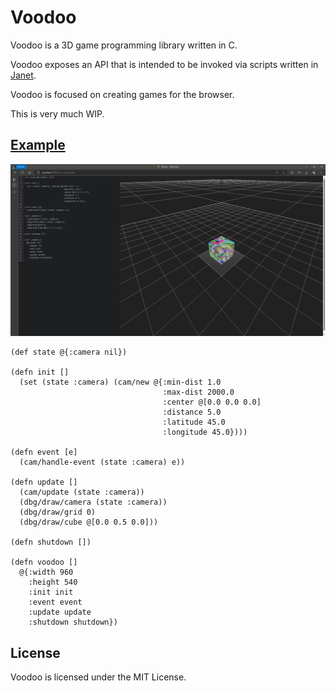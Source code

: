 # Voodoo

Voodoo is a 3D game programming library written in C.

Voodoo exposes an API that is intended to be invoked via scripts written in [Janet](https://janet-lang.org/).

Voodoo is focused on creating games for the browser.

This is very much WIP.

## [Example](https://github.com/zacharycarter/voodoo/blob/master/assets/scripts/game.janet)

![assets/scripts/game.janet](https://github.com/zacharycarter/voodoo/blob/master/screenshots/ss0.png?raw=true)


```
(def state @{:camera nil})

(defn init []
  (set (state :camera) (cam/new @{:min-dist 1.0
                                  :max-dist 2000.0
                                  :center @[0.0 0.0 0.0]
                                  :distance 5.0
                                  :latitude 45.0
                                  :longitude 45.0})))

(defn event [e]
  (cam/handle-event (state :camera) e))

(defn update []
  (cam/update (state :camera))
  (dbg/draw/camera (state :camera))
  (dbg/draw/grid 0)
  (dbg/draw/cube @[0.0 0.5 0.0]))

(defn shutdown [])

(defn voodoo []
  @{:width 960
    :height 540
    :init init
    :event event
    :update update
    :shutdown shutdown})
```

## License
Voodoo is licensed under the MIT License.